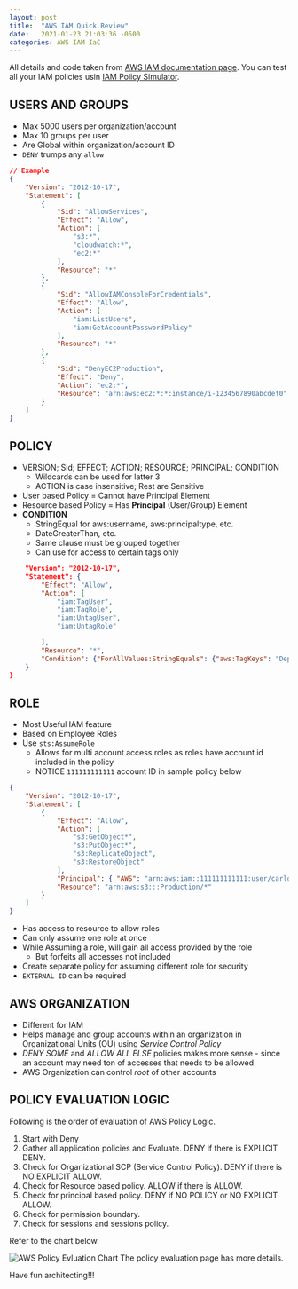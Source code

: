 ```yaml
---
layout: post
title:  "AWS IAM Quick Review"
date:   2021-01-23 21:03:36 -0500
categories: AWS IAM IaC
---
```

All details and code taken from [AWS IAM documentation page](https://docs.aws.amazon.com/IAM/latest/UserGuide/introduction.html). You can  test all your IAM policies usin [IAM Policy Simulator](https://policysim.aws.amazon.com/).

## USERS AND GROUPS
* Max 5000 users per organization/account
* Max 10 groups per user
* Are Global within organization/account ID
* `DENY` trumps any `allow`
 
```json
// Example
{
    "Version": "2012-10-17",
    "Statement": [
        {
            "Sid": "AllowServices",
            "Effect": "Allow",
            "Action": [
                "s3:*",
                "cloudwatch:*",
                "ec2:*"
            ],
            "Resource": "*"
        },
        {
            "Sid": "AllowIAMConsoleForCredentials",
            "Effect": "Allow",
            "Action": [
                "iam:ListUsers",
                "iam:GetAccountPasswordPolicy"
            ],
            "Resource": "*"
        },
        {
            "Sid": "DenyEC2Production",
            "Effect": "Deny",
            "Action": "ec2:*",
            "Resource": "arn:aws:ec2:*:*:instance/i-1234567890abcdef0"
        }
    ]
}
```

## POLICY
* VERSION; Sid; EFFECT; ACTION; RESOURCE; PRINCIPAL; CONDITION
  * Wildcards can be used for latter 3
  * ACTION is case insensitive; Rest are Sensitive
* User based Policy = Cannot have Principal Element
* Resource based Policy = Has **Principal** (User/Group) Element
* **CONDITION**
  *  StringEqual for aws:username, aws:principaltype, etc.
  *  DateGreaterThan, etc.
  *  Same clause must be grouped together
  *  Can use for access to certain tags only
```json {
    "Version": "2012-10-17",
    "Statement": {
        "Effect": "Allow",
        "Action": [
            "iam:TagUser",
            "iam:TagRole",
            "iam:UntagUser",
            "iam:UntagRole"

        ],
        "Resource": "*",
        "Condition": {"ForAllValues:StringEquals": {"aws:TagKeys": "Department"}}
    }
}
```

## ROLE
* Most Useful IAM feature
* Based on Employee Roles
* Use `sts:AssumeRole`
  * Allows for multi account access roles as roles have account id included in the policy
  * NOTICE `111111111111` account ID in sample policy below

```json
{
    "Version": "2012-10-17",
    "Statement": [
        {
            "Effect": "Allow",
            "Action": [
                "s3:GetObject*",
                "s3:PutObject*",
                "s3:ReplicateObject",
                "s3:RestoreObject"
            ],
            "Principal": { "AWS": "arn:aws:iam::111111111111:user/carlossalazar" },
            "Resource": "arn:aws:s3:::Production/*"
        }
    ]
}
```
* Has access to resource to allow roles
* Can only assume one role at once
* While Assuming a role, will gain all access provided by the role
  * But forfeits all accesses not included
* Create separate policy for assuming different role for security
* `EXTERNAL ID` can be required

## AWS ORGANIZATION
* Different for IAM
* Helps manage and group accounts within an organization in Organizational Units (OU) using *Service Control Policy*
* *DENY SOME* and *ALLOW ALL ELSE* policies makes more sense - since an account may need ton of accesses that needs to be allowed
* AWS Organization can control *root* of other accounts

## POLICY EVALUATION LOGIC
Following is the order of evaluation of AWS Policy Logic.
1. Start with Deny
2. Gather all application policies and Evaluate. DENY if there is EXPLICIT DENY.
3. Check for Organizational SCP (Service Control Policy). DENY if there is NO EXPLICIT ALLOW.
4. Check for Resource based policy. ALLOW if there is ALLOW.
5. Check for principal based policy. DENY if NO POLICY or NO EXPLICIT ALLOW.
6. Check for permission boundary.
7. Check for sessions and sessions policy.

Refer to the chart below.

![AWS Policy Evluation Chart](https://docs.aws.amazon.com/IAM/latest/UserGuide/images/PolicyEvaluationHorizontal111621.png) The policy evaluation page has more details. 

Have fun architecting!!!

